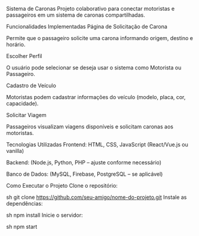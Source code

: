 Sistema de Caronas
Projeto colaborativo para conectar motoristas e passageiros em um sistema de caronas compartilhadas.

Funcionalidades Implementadas
Página de Solicitação de Carona

Permite que o passageiro solicite uma carona informando origem, destino e horário.

Escolher Perfil

O usuário pode selecionar se deseja usar o sistema como Motorista ou Passageiro.

Cadastro de Veículo

Motoristas podem cadastrar informações do veículo (modelo, placa, cor, capacidade).

Solicitar Viagem

Passageiros visualizam viagens disponíveis e solicitam caronas aos motoristas.

Tecnologias Utilizadas
Frontend: HTML, CSS, JavaScript (React/Vue.js ou vanilla)

Backend: (Node.js, Python, PHP – ajuste conforme necessário)

Banco de Dados: (MySQL, Firebase, PostgreSQL – se aplicável)

Como Executar o Projeto
Clone o repositório:

sh
git clone https://github.com/seu-amigo/nome-do-projeto.git
Instale as dependências:

sh
npm install
Inicie o servidor:

sh
npm start
